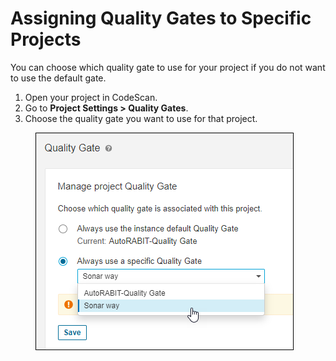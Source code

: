 # Assigning Quality Gates to Specific Projects

You can choose which quality gate to use for your project if you do not want to use the default gate.

1. Open your project in CodeScan.
2. Go to **Project Settings > Quality Gates**.
3. Choose the quality gate you want to use for that project.

<figure><img src="../../../.gitbook/assets/image (67) (1) (1) (1) (1) (1) (1) (1).png" alt=""><figcaption></figcaption></figure>
